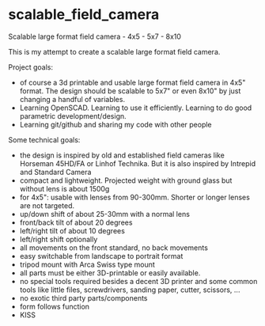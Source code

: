 # scalable_field_camera
Scalable large format field camera - 4x5 - 5x7 - 8x10

This is my attempt to create a scalable large format field camera.

Project goals:
- of course a 3d printable and usable large format field camera in 4x5" format. The design should be scalable to 5x7" or even 8x10" by just changing a handful of variables.
- Learning OpenSCAD. Learning to use it efficiently. Learning to do good parametric development/design.
- Learning git/github and sharing my code with other people

Some technical goals:
- the design is inspired by old and established field cameras like Horseman 45HD/FA or Linhof Technika. But it is also inspired by Intrepid and Standard Camera
- compact and lightweight. Projected weight with ground glass but without lens is about 1500g
- for 4x5": usable with lenses from 90-300mm. Shorter or longer lenses are not targeted.
- up/down shift of about 25-30mm with a normal lens
- front/back tilt of about 20 degrees
- left/right tilt of about 10 degrees
- left/right shift optionally
- all movements on the front standard, no back movements
- easy switchable from landscape to portrait format
- tripod mount with Arca Swiss type mount
- all parts must be either 3D-printable or easily available. 
- no special tools required besides a decent 3D printer and some common tools like little files, screwdrivers, sanding paper, cutter, scissors, ...
- no exotic third party parts/components 
- form follows function
- KISS 


